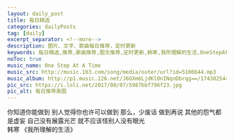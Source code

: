 ```yaml
---
layout: daily_post
title: 每日精选
categories: dailyPosts
tag: [daily]
excerpt_separator: <!--more-->
description: 图片、文字、歌曲每日推荐，定时更新
keywords: 每日精选,推荐,歌曲推荐,图文推荐,定时更新,韩寒,我所理解的生活,OneStepAtATime
noToc: true
music_name: One Step At A Time
music_src: http://music.163.com/song/media/outer/url?id=5106644.mp3
music_album: http://p1.music.126.net/J6GXm6LjdKlOnINqnDbrqg==/1743825441662798.jpg
pic_src: https://i.loli.net/2017/08/07/5987bbf796f23.jpg
pic_alt: 每日推荐美图
---
```


你知道你能做到
别人觉得你也许可以做到
那么，少废话
做到再说
其他的怨气都是虚妄
自己没有展露光芒
就不应该怪别人没有眼光
<br/>
韩寒 《我所理解的生活》